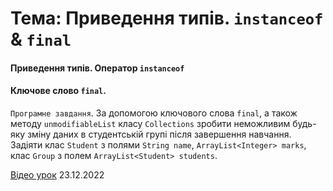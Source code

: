 # Тема: Приведення типів. `instanceof` & `final`

#### Приведення типів. Оператор `instanceof`
#### Ключове слово `final`.

`Програмне завдання`. За допомогою ключового слова `final`, а також методу `unmodifiableList` класу `Collections` зробити неможливим будь-яку зміну даних в студентській групі після завершення навчання.
Задіяти клас `Student` з полями `String name`, `ArrayList<Integer> marks`, клас `Group` з полем `ArrayList<Student> students`.

[Відео урок](https://youtu.be/URZgplBASsw) 23.12.2022
